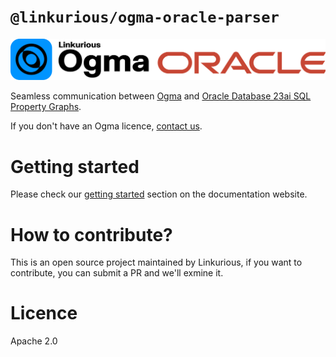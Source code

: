# `@linkurious/ogma-oracle-parser`

![@linkurious/ogma-oracle-parser Logo](https://raw.githubusercontent.com/Linkurious/ogma-oracle-parser/develop/logo.svg)

Seamless communication between [Ogma](https://doc.linkurious.com/ogma/latest/) and [Oracle Database 23ai SQL Property Graphs](https://docs.oracle.com/database/oracle/property-graph/23.4/spgdg/sql-property-graphs.html).

If you don't have an Ogma licence, [contact us](https://doc.linkurious.com/ogma/latest/contact.html).

# Getting started

Please check our [getting started](https://linkurious.github.io/ogma-oracle-parser/getting-started.html) section on the documentation website.

# How to contribute?

This is an open source project maintained by Linkurious, if you want to contribute, you can submit a PR and we'll exmine it.

# Licence

Apache 2.0
